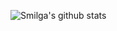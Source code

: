 ![Smilga's github stats](https://github-readme-stats.vercel.app/api?username=smilga&show_icons=true&theme=radical&count_private=true)
